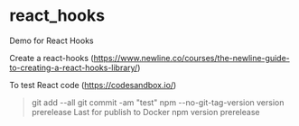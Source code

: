# react_hooks

Demo for React Hooks

Create a react-hooks (https://www.newline.co/courses/the-newline-guide-to-creating-a-react-hooks-library/)

To test React code (https://codesandbox.io/)

> git add --all
> git commit -am "test"
> npm --no-git-tag-version version prerelease
Last for publish to Docker
> npm version prerelease
